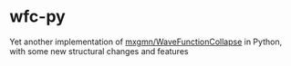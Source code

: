 # wfc-py
Yet another implementation of [mxgmn/WaveFunctionCollapse](https://github.com/mxgmn/WaveFunctionCollapse) in Python, with some new structural changes and features

